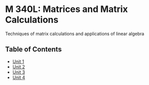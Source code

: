 # M 340L: Matrices and Matrix Calculations
Techniques of matrix calculations and applications of linear algebra

## Table of Contents
- [Unit 1]()
- [Unit 2]()
- [Unit 3]()
- [Unit 4]()